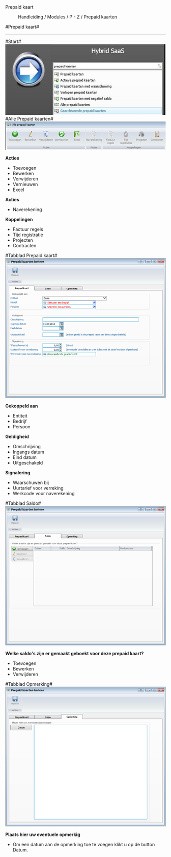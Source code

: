 <properties>
	<page>
		<title>Prepaid kaart</title>
		<description>Prepaid kaart</description>
		<context></context>
	</page>
	<menu>
		<position>Handleiding / Modules / P - Z / Prepaid kaarten</position>
		<title>Prepaid kaart</title>
		<sort></sort>
	</menu>
</properties>

#Prepaid kaart#

----------
#Start#
![](images/prepaid-start.JPG)
#Alle Prepaid kaarten#
![](images/prepaid-buttonbalk.png)

**Acties**

- Toevoegen
- Bewerken
- Verwijderen
- Vernieuwen
- Excel

**Acties**

- Naverekening

**Koppelingen**

- Factuur regels
- Tijd registratie
- Projecten
- Contracten

#Tabblad Prepaid kaart#
![](images/prepaid-prepaidkaart.png)

**Gekoppeld aan**

- Entiteit
- Bedrijf
- Persoon

**Geldigheid**

- Omschrijving
- Ingangs datum
- Eind datum
- Uitgeschakeld

**Signalering**

- Waarschuwen bij
- Uurtarief voor verreking
- Werkcode voor naverekening

#Tabblad Saldo#
![](images/prepaid-saldo.png)

**Welke saldo's zijn er gemaakt geboekt voor deze prepaid kaart?**

- Toevoegen
- Bewerken
- Verwijderen

#Tabblad Opmerking#
![](images/prepaid-opmerking.png)

**Plaats hier uw eventuele opmerkig**

- Om een datum aan de opmerking toe te voegen klikt u op de button Datum.